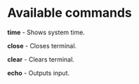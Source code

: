 # Available commands

**time** - Shows system time.

**close** - Closes terminal.

**clear** - Clears terminal.

**echo** - Outputs input.